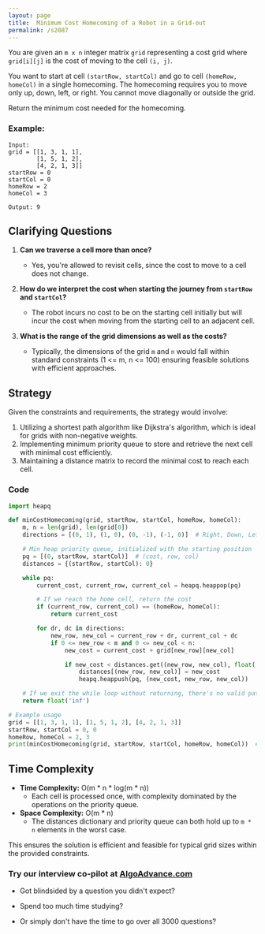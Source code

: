 ```yaml
---
layout: page
title:  Minimum Cost Homecoming of a Robot in a Grid-out
permalink: /s2087
---
```


You are given an `m x n` integer matrix `grid` representing a cost grid where `grid[i][j]` is the cost of moving to the cell `(i, j)`.

You want to start at cell `(startRow, startCol)` and go to cell `(homeRow, homeCol)` in a single homecoming. The homecoming requires you to move only up, down, left, or right. You cannot move diagonally or outside the grid.

Return the minimum cost needed for the homecoming.

### Example:
```plaintext
Input: 
grid = [[1, 3, 1, 1], 
        [1, 5, 1, 2],
        [4, 2, 1, 3]]
startRow = 0
startCol = 0
homeRow = 2 
homeCol = 3

Output: 9
```

## Clarifying Questions
1. **Can we traverse a cell more than once?** 
   - Yes, you're allowed to revisit cells, since the cost to move to a cell does not change.

2. **How do we interpret the cost when starting the journey from `startRow` and `startCol`?**
   - The robot incurs no cost to be on the starting cell initially but will incur the cost when moving from the starting cell to an adjacent cell.

3. **What is the range of the grid dimensions as well as the costs?**
   - Typically, the dimensions of the grid `m` and `n` would fall within standard constraints (1 <= m, n <= 100) ensuring feasible solutions with efficient approaches.

## Strategy

Given the constraints and requirements, the strategy would involve:
1. Utilizing a shortest path algorithm like Dijkstra's algorithm, which is ideal for grids with non-negative weights.
2. Implementing minimum priority queue to store and retrieve the next cell with minimal cost efficiently.
3. Maintaining a distance matrix to record the minimal cost to reach each cell.

### Code
```python
import heapq

def minCostHomecoming(grid, startRow, startCol, homeRow, homeCol):
    m, n = len(grid), len(grid[0])
    directions = [(0, 1), (1, 0), (0, -1), (-1, 0)]  # Right, Down, Left, Up

    # Min heap priority queue, initialized with the starting position
    pq = [(0, startRow, startCol)]  # (cost, row, col)
    distances = {(startRow, startCol): 0}

    while pq:
        current_cost, current_row, current_col = heapq.heappop(pq)

        # If we reach the home cell, return the cost
        if (current_row, current_col) == (homeRow, homeCol):
            return current_cost

        for dr, dc in directions:
            new_row, new_col = current_row + dr, current_col + dc
            if 0 <= new_row < m and 0 <= new_col < n:
                new_cost = current_cost + grid[new_row][new_col]

                if new_cost < distances.get((new_row, new_col), float('inf')):
                    distances[(new_row, new_col)] = new_cost
                    heapq.heappush(pq, (new_cost, new_row, new_col))

    # If we exit the while loop without returning, there's no valid path (shouldn't happen with given problem constraints)
    return float('inf')

# Example usage
grid = [[1, 3, 1, 1], [1, 5, 1, 2], [4, 2, 1, 3]]
startRow, startCol = 0, 0
homeRow, homeCol = 2, 3
print(minCostHomecoming(grid, startRow, startCol, homeRow, homeCol))  # Output: 9
```

## Time Complexity

- **Time Complexity:** O(m * n * log(m * n))
  - Each cell is processed once, with complexity dominated by the operations on the priority queue.
- **Space Complexity:** O(m * n)
  - The distances dictionary and priority queue can both hold up to `m * n` elements in the worst case.

This ensures the solution is efficient and feasible for typical grid sizes within the provided constraints.


### Try our interview co-pilot at [AlgoAdvance.com](https://algoAdvance.com)

- Got blindsided by a question you didn't expect?

- Spend too much time studying?

- Or simply don't have the time to go over all 3000 questions?

